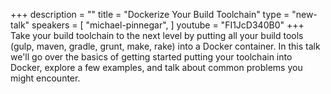 +++
description = ""
title = "Dockerize Your Build Toolchain"
type = "new-talk"
speakers = [
        "michael-pinnegar",
]
youtube = "FI1JcD340B0"
+++
Take your build toolchain to the next level by putting all your build tools (gulp, maven, gradle, grunt, make, rake) into a Docker container. In this talk we'll go over the basics of getting started putting your toolchain into Docker, explore a few examples, and talk about common problems you might encounter.